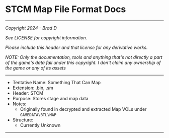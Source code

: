 # STCM Map File Format Docs

---

*Copyright 2024 - Brad D*

*See LICENSE for copyright information.*

*Please include this header and that license for any derivative works.*

*NOTE: Only the documentation, tools and anything that's not directly a part of the game's data fall under this copyright. I don't claim any ownership of the game or any of its assets*

---

* Tentative Name: Something That Can Map
* Extension: .bin, .sm
* Header: STCM
* Purpose: Stores stage and map data
* Notes:
	* Originally found in decrypted and extracted Map VOLs under `GAMEDATA\BTL\MAP`
* Structure:
	* Currently Unknown

---